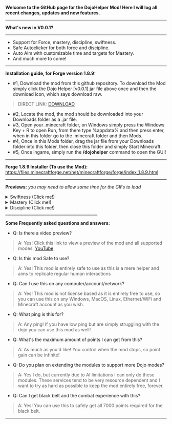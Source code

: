 **Welcome to the GitHub page for the DojoHelper Mod! Here I will log all recent changes, updates and new features.**
______________________________________________
**What's new in V0.0.1?**
______________________________________________
- Support for Force, mastery, discipline, swiftness.
- Safe Autoclicker for both force and discipline.
- Auto Aim with customizable time and targets for Mastery.
- And much more to come!
_____________________________________________
**Installation guide, for Forge version 1.8.9:**

- #1, Download the mod from this github repository. To download the Mod simply click the Dojo Helper [v0.0.1].jar file above once and then the download icon, which says download raw.
> DIRECT LINK: [DOWNLOAD](https://github.com/Joonlol/DojoHelper/raw/refs/heads/main/DojoHelper%20%5Bv0.0.1%5D.jar)
- #2, Locate the mod, the mod should be downloaded into your Downloads folder as a .jar file.
- #3, Open your .minecraft folder, on Windows simply press the Windows Key + R to open Run, from there type %appdata% and then press enter, when in this folder go to the .minecraft folder and then Mods.
- #4, Once in this Mods folder, drag the jar file from your Downloads folder into this folder, then close this folder and simply Start Minecraft.
- #5, Once ingame, simply run the **/dojohelper** command to open the GUI!
_____________________________________________
**Forge 1.8.9 Installer (To use the Mod):** https://files.minecraftforge.net/net/minecraftforge/forge/index_1.8.9.html
_____________________________________________

**Previews:** *you may need to allow some time for the GIFs to load*

<details>
  <summary>Swiftness (Click me!)</summary>
Auto Walk, jump and smart movement to get to the right block each time!

  ![swiftness](https://i.giphy.com/media/v1.Y2lkPTc5MGI3NjExOWF4c2V1d2dmOHM4dXhqaXVmdThjNXdrMjZnNzZqaHQzbzE0YnpvcyZlcD12MV9pbnRlcm5hbF9naWZfYnlfaWQmY3Q9Zw/mX1wlsazTDNb5VLYrW/giphy-downsized.gif)

</details>

</details>

<details>
  <summary>Mastery (Click me!)</summary>
Auto Aim + fire with configurable options
  
![mastery](https://i.giphy.com/media/v1.Y2lkPTc5MGI3NjExZjVkcGZ0bmhkejlyMjFsc3dqbW5hNGN0aTJhNG9yajM0NnNsYzBhcyZlcD12MV9pbnRlcm5hbF9naWZfYnlfaWQmY3Q9Zw/9FIOlbax3QJwoPVs6h/giphy-downsized.gif)

</details>

<details>
  <summary>Discipline (Click me!)</summary>
Auto Sword Swap + Clicker!

  ![discipline](https://i.giphy.com/media/v1.Y2lkPTc5MGI3NjExMXV6NDNsN3o5YjZ5d2o4ZTV3dHI3dnY1dDVndG50MXlkc2wzc3N3eCZlcD12MV9pbnRlcm5hbF9naWZfYnlfaWQmY3Q9Zw/acAcqcdPIJEst1ft0E/giphy-downsized.gif)

</details>
_____________________________________________

**Some Frequently asked questions and answers:**

- Q: Is there a video preview?
> A: Yes! Click this link to view a preview of the mod and all supported modes: [YouTube](https://youtu.be/FmI1B04Hnfs)

- Q: Is this mod Safe to use?
> A: Yes! This mod is entirely safe to use as this is a mere helper and aims to replicate regular human interactions

- Q: Can I use this on any computer/account/network?
> A: Yes! This mod is not license based as it is entirely free to use, so you can use this on any Windows, MacOS, Linux, Ethernet/WiFi and Minecraft account as you wish.

- Q: What ping is this for?
> A: Any ping! If you have low ping but are simply struggling with the dojo you can use this mod as well!

- Q: What's the maximum amount of points I can get from this?
> A: As much as you'd like! You control when the mod stops, so point gain can be infinite!

- Q: Do you plan on extending the modules to support more Dojo modes?
> A: Yes I do, but currently due to AI limitations I can only do these modules. These services tend to be very resource dependent and I want to try as hard as possible to keep the mod entirely free, forever.

- Q: Can I get black belt and the combat experience with this?
> A: Yes! You can use this to safely get all 7000 points required for the black belt.

_____________________________________________
